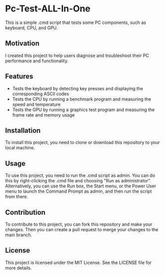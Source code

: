 # Pc-Test-ALL-In-One
 This is a simple .cmd script that tests some PC components, such as keyboard, CPU, and GPU.

## Motivation

I created this project to help users diagnose and troubleshoot their PC performance and functionality.

## Features

- Tests the keyboard by detecting key presses and displaying the corresponding ASCII codes
- Tests the CPU by running a benchmark program and measuring the speed and temperature
- Tests the GPU by running a graphics test program and measuring the frame rate and memory usage

## Installation

To install this project, you need to clone or download this repository to your local machine.

## Usage

To use this project, you need to run the .cmd script as admin. You can do this by right-clicking the .cmd file and choosing "Run as administrator". Alternatively, you can use the Run box, the Start menu, or the Power User menu to launch the Command Prompt as admin, and then run the script from there.

## Contribution

To contribute to this project, you can fork this repository and make your changes. Then you can create a pull request to merge your changes to the main branch.

## License

This project is licensed under the MIT License. See the LICENSE file for more details.
